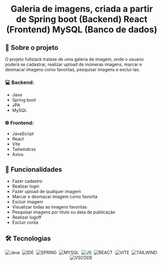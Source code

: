 <h1 align="center"> 
    Galeria de imagens, criada a partir de Spring boot (Backend) React (Frontend) MySQL (Banco de dados)
</h1>

## 📖 Sobre o projeto
O projeto fullstack tratase de uma galeria de imagem, onde o usuario poderá se cadastrar, realizar upload de inúmeras imagens, marcar e desmacar imagens como favoritas, pesquisar imagens e exclui-las.

### 💻 Backend: 
* Java
* Spring boot
* JPA
* MySQL

### 🌐 Frontend:
* JavaScript
* React
* Vite
* Tailwindcss
* Axios

## 📌 Funcionalidades
* Fazer cadastro
* Realizar login
* Fazer upload de qualquer imagem
* Marcar e desmacar imagem como favorita
* Excluir imagem
* Visualizar todas as imagens favoritas
* Pesquisar imagens por titulo ou data de publicação 
* Realizar logoff
* Excluir conta

## 🛠️ Tecnologias 
<div align="center">

![Java](https://img.shields.io/badge/Java-ED8B00?style=for-the-badge&logo=java&logoColor=white)&nbsp;
![IDE](https://img.shields.io/badge/IntelliJ_IDEA-000000.svg?style=for-the-badge&logo=intellij-idea&logoColor=white)&nbsp;
![SPRING](https://img.shields.io/badge/Spring_Boot-F2F4F9?style=for-the-badge&logo=spring-boot)&nbsp;
![MYSQL](https://img.shields.io/badge/MySQL-005C84?style=for-the-badge&logo=mysql&logoColor=white)&nbsp;
![JS](https://img.shields.io/badge/JavaScript-323330?style=for-the-badge&logo=javascript&logoColor=F7DF1E)&nbsp;
![REACT](https://img.shields.io/badge/React-20232A?style=for-the-badge&logo=react&logoColor=61DAFB)&nbsp;
![VITE](https://img.shields.io/badge/Vite-B73BFE?style=for-the-badge&logo=vite&logoColor=FFD62E)&nbsp;
![TAILWIND](https://img.shields.io/badge/Tailwind_CSS-38B2AC?style=for-the-badge&logo=tailwind-css&logoColor=white)&nbsp;
![VSCODE](https://img.shields.io/badge/VSCode-0078D4?style=for-the-badge&logo=visual%20studio%20code&logoColor=white)&nbsp;

</div>



